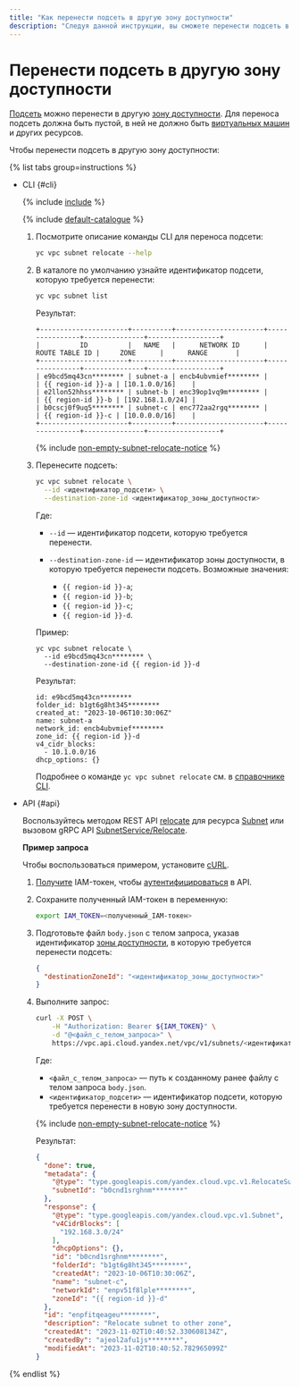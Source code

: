 ```yaml
---
title: "Как перенести подсеть в другую зону доступности"
description: "Следуя данной инструкции, вы сможете перенести подсеть в другую зону доступности."
---
```



# Перенести подсеть в другую зону доступности

[Подсеть](../concepts/network.md) можно перенести в другую [зону доступности](../../overview/concepts/geo-scope.md). Для переноса подсеть должна быть пустой, в ней не должно быть [виртуальных машин](../../glossary/vm.md) и других ресурсов.

Чтобы перенести подсеть в другую зону доступности:

{% list tabs group=instructions %}

- CLI {#cli}

  {% include [include](../../_includes/cli-install.md) %}

  {% include [default-catalogue](../../_includes/default-catalogue.md) %}

  1. Посмотрите описание команды CLI для переноса подсети:

      ```bash
      yc vpc subnet relocate --help
      ```

  1. В каталоге по умолчанию узнайте идентификатор подсети, которую требуется перенести:

      ```bash
      yc vpc subnet list
      ```

      Результат:

      ```text
      +----------------------+----------+----------------------+----------------+---------------+------------------+
      |          ID          |   NAME   |      NETWORK ID      | ROUTE TABLE ID |     ZONE      |      RANGE       |
      +----------------------+----------+----------------------+----------------+---------------+------------------+
      | e9bcd5mq43cn******** | subnet-a | encb4ubvmief******** |                | {{ region-id }}-a | [10.1.0.0/16]    |
      | e2llon52hhss******** | subnet-b | enc39op1vq9m******** |                | {{ region-id }}-b | [192.168.1.0/24] |
      | b0cscj0f9uq5******** | subnet-c | enc772aa2rgq******** |                | {{ region-id }}-c | [10.0.0.0/16]    |
      +----------------------+----------+----------------------+----------------+---------------+------------------+
      ```

      {% include [non-empty-subnet-relocate-notice](../../_includes/compute/subnet-relocate-novms-warning.md) %}

  1. Перенесите подсеть:

      ```bash
      yc vpc subnet relocate \
        --id <идентификатор_подсети> \
        --destination-zone-id <идентификатор_зоны_доступности>
      ```

      Где:
      * `--id` — идентификатор подсети, которую требуется перенести.
      * `--destination-zone-id` — идентификатор зоны доступности, в которую требуется перенести подсеть. Возможные значения:

          * `{{ region-id }}-a`;
          * `{{ region-id }}-b`;       
          * `{{ region-id }}-c`;
          * `{{ region-id }}-d`.

      Пример:
    
      ```
      yc vpc subnet relocate \
        --id e9bcd5mq43cn******** \
        --destination-zone-id {{ region-id }}-d
      ```

      Результат:
      
      ```
      id: e9bcd5mq43cn********
      folder_id: b1gt6g8ht345********
      created_at: "2023-10-06T10:30:06Z"
      name: subnet-a
      network_id: encb4ubvmief********
      zone_id: {{ region-id }}-d
      v4_cidr_blocks:
        - 10.1.0.0/16   
      dhcp_options: {}        
      ```

      Подробнее о команде `yc vpc subnet relocate` см. в [справочнике CLI](../../cli/cli-ref/managed-services/vpc/subnet/relocate.md).

- API {#api}

  Воспользуйтесь методом REST API [relocate](../api-ref/Subnet/relocate.md) для ресурса [Subnet](../api-ref/Subnet/index.md) или вызовом gRPC API [SubnetService/Relocate](../api-ref/grpc/subnet_service#Relocate).

  **Пример запроса**

  Чтобы воспользоваться примером, установите [cURL](https://curl.haxx.se).

  1. [Получите](../../iam/operations/index.md#iam-tokens) IAM-токен, чтобы [аутентифицироваться](../api-ref/authentication.md) в API.
  
  1. Сохраните полученный IAM-токен в переменную:

      ```bash
      export IAM_TOKEN=<полученный_IAM-токен>
      ```

  1. Подготовьте файл `body.json` с телом запроса, указав идентификатор [зоны доступности](../../overview/concepts/geo-scope.md), в которую требуется перенести подсеть:

      ```json
      {
        "destinationZoneId": "<идентификатор_зоны_доступности>"
      }
      ```

  1. Выполните запрос:

      ```bash
      curl -X POST \
          -H "Authorization: Bearer ${IAM_TOKEN}" \
          -d "@<файл_с_телом_запроса>" \
          https://vpc.api.cloud.yandex.net/vpc/v1/subnets/<идентификатор_подсети>:relocate
      ```

      Где:
      * `<файл_с_телом_запроса>` — путь к созданному ранее файлу с телом запроса `body.json`.
      * `<идентификатор_подсети>` — идентификатор подсети, которую требуется перенести в новую зону доступности.

      {% include [non-empty-subnet-relocate-notice](../../_includes/compute/subnet-relocate-novms-warning.md) %}

      Результат:
        
      ```json
      {
        "done": true,
        "metadata": {
          "@type": "type.googleapis.com/yandex.cloud.vpc.v1.RelocateSubnetMetadata",
          "subnetId": "b0cnd1srghnm********"
        },
        "response": {
          "@type": "type.googleapis.com/yandex.cloud.vpc.v1.Subnet",
          "v4CidrBlocks": [
            "192.168.3.0/24"
          ],
          "dhcpOptions": {},
          "id": "b0cnd1srghnm********",
          "folderId": "b1gt6g8ht345********",
          "createdAt": "2023-10-06T10:30:06Z",
          "name": "subnet-c",
          "networkId": "enpv51f8lple********",
          "zoneId": "{{ region-id }}-d"
        },
        "id": "enpfitqeageu********",
        "description": "Relocate subnet to other zone",
        "createdAt": "2023-11-02T10:40:52.330608134Z",
        "createdBy": "ajeol2afu1js********",
        "modifiedAt": "2023-11-02T10:40:52.782965099Z"
      }
      ```

{% endlist %}
